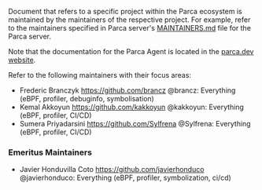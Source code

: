 Document that refers to a specific project within the Parca ecosystem
is maintained by the maintainers of the respective project. For example, refer
to the maintainers specified in Parca server's
[MAINTAINERS.md](https://github.com/parca/parca/blob/main/MAINTAINERS.md)
file for the Parca server.

Note that the documentation for the Parca Agent is located in the [parca.dev website](https://www.parca.dev/docs/overview).

Refer to the following maintainers with their focus areas:

* Frederic Branczyk <https://github.com/brancz> @brancz: Everything (eBPF, profiler, debuginfo, symbolisation)
* Kemal Akkoyun <https://github.com/kakkoyun> @kakkoyun: Everything (eBPF, profiler, CI/CD)
* Sumera Priyadarsini <https://github.com/Sylfrena> @Sylfrena: Everything (eBPF, profiler, CI/CD)

### Emeritus Maintainers

* Javier Honduvilla Coto <https://github.com/javierhonduco> @javierhonduco: Everything (eBPF, profiler, symbolization, ci/cd)
